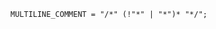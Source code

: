 <!-- This file is generated automatically by infrastructure scripts. Please don't edit by hand. -->

```{ .ebnf .slang-ebnf #MULTILINE_COMMENT }
MULTILINE_COMMENT = "/*" (!"*" | "*")* "*/";
```
